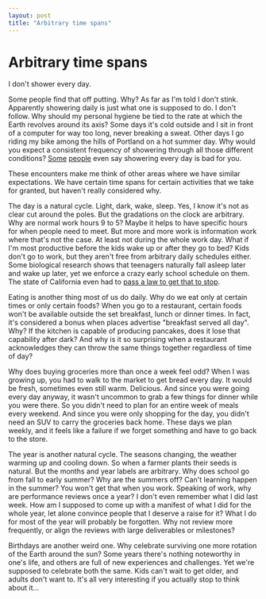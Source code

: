 ```yaml
---
layout: post
title: "Arbitrary time spans"
---
```


# Arbitrary time spans

I don't shower every day.

Some people find that off putting. Why? As far as I'm told I don't stink. Apparently showering daily is just what one is supposed to do. I don't follow. Why should my personal hygiene be tied to the rate at which the Earth revolves around its axis? Some days it's cold outside and I sit in front of a computer for way too long, never breaking a sweat. Other days I go riding my bike among the hills of Portland on a hot summer day. Why would you expect a consistent frequency of showering through all those different conditions? [Some](https://www.lifehack.org/355349/science-suggests-you-should-abandon-the-habit-showering-every-day) [people](https://www.lifeadvancer.com/taking-a-shower-every-day/) even say showering every day is bad for you.

These encounters make me think of other areas where we have similar expectations. We have certain time spans for certain activities that we take for granted, but haven't really considered why.

The day is a natural cycle. Light, dark, wake, sleep. Yes, I know it's not as clear cut around the poles. But the gradations on the clock are arbitrary. Why are normal work hours 9 to 5? Maybe it helps to have specific hours for when people need to meet. But more and more work is information work where that's not the case. At least not during the whole work day. What if I'm most productive before the kids wake up or after they go to bed? Kids don't go to work, but they aren't free from arbitrary daily schedules either. Some biological research shows that teenagers naturally fall asleep later and wake up later, yet we enforce a crazy early school schedule on them. The state of California even had to [pass a law to get that to stop](https://qz.com/1727790/californias-new-law-bans-schools-from-starting-before-8am/).

Eating is another thing most of us do daily. Why do we eat only at certain times or only certain foods? When you go to a restaurant, certain foods won't be available outside the set breakfast, lunch or dinner times. In fact, it's considered a bonus when places advertise "breakfast served all day". Why? If the kitchen is capable of producing pancakes, does it lose that capability after dark? And why is it so surprising when a restaurant acknowledges they can throw the same things together regardless of time of day?

Why does buying groceries more than once a week feel odd? When I was growing up, you had to walk to the market to get bread every day. It would be fresh, sometimes even still warm. Delicious. And since you were going every day anyway, it wasn't uncommon to grab a few things for dinner while you were there. So you didn't need to plan for an entire week of meals every weekend. And since you were only shopping for the day, you didn't need an SUV to carry the groceries back home. These days we plan weekly, and it feels like a failure if we forget something and have to go back to the store.

The year is another natural cycle. The seasons changing, the weather warming up and cooling down. So when a farmer plants their seeds is natural. But the months and year labels are arbitrary. Why does school go from fall to early summer? Why are the summers off? Can't learning happen in the summer? You won't get that when you work. Speaking of work, why are performance reviews once a year? I don't even remember what I did last week. How am I supposed to come up with a manifest of what I did for the whole year, let alone convince people that I deserve a raise for it? What I do for most of the year will probably be forgotten. Why not review more frequently, or align the reviews with large deliverables or milestones?

Birthdays are another weird one. Why celebrate surviving one more rotation of the Earth around the sun? Some years there's nothing noteworthy in one's life, and others are full of new experiences and challenges. Yet we're supposed to celebrate both the same. Kids can't wait to get older, and adults don't want to. It's all very interesting if you actually stop to think about it...
